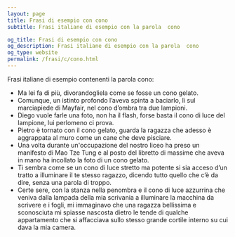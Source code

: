 ```yaml
---
layout: page
title: Frasi di esempio con cono 
subtitle: Frasi italiane di esempio con la parola  cono

og_title: Frasi di esempio con cono 
og_description: Frasi italiane di esempio con la parola  cono
og_type: website
permalink: /frasi/c/cono.html
---
```


Frasi italiane di esempio contenenti la parola cono:


- Ma lei fa di più, divorandogliela come se fosse un cono gelato.
- Comunque, un istinto profondo l’aveva spinta a baciarlo, lì sul marciapiede di Mayfair, nel cono d’ombra tra due lampioni.
- Diego vuole farle una foto, non ha il flash, forse basta il cono di luce del lampione, lui perlomeno ci prova.
- Pietro è tornato con il cono gelato, guarda la ragazza che adesso è aggrappata al muro come un cane che deve pisciare.
- Una volta durante un'occupazione del nostro liceo ha preso un manifesto di Mao Tze Tung e al posto del libretto di massime che aveva in mano ha incollato la foto di un cono gelato.
- Ti sembra come se un cono di luce stretto ma potente si sia acceso d’un tratto a illuminare il te stesso ragazzo, dicendo tutto quello che c’è da dire, senza una parola di troppo.
- Certe sere, con la stanza nella penombra e il cono di luce azzurrina che veniva dalla lampada della mia scrivania a illuminare la macchina da scrivere e i fogli, mi immaginavo che una ragazza bellissima e sconosciuta mi spiasse nascosta dietro le tende di qualche appartamento che si affacciava sullo stesso grande cortile interno su cui dava la mia camera.
